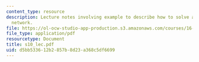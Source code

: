 ```yaml
---
content_type: resource
description: Lecture notes involving example to describe how to solve a linear dynamic
  network.
file: https://ol-ocw-studio-app-production.s3.amazonaws.com/courses/16-01-unified-engineering-i-ii-iii-iv-fall-2005-spring-2006/d5bb533612b2857b8d23a368c5df6699_s10_lec.pdf
file_type: application/pdf
resourcetype: Document
title: s10_lec.pdf
uid: d5bb5336-12b2-857b-8d23-a368c5df6699
---
```


